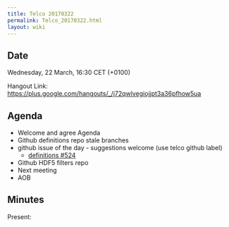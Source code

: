 ```yaml
---
title: Telco 20170322
permalink: Telco_20170322.html
layout: wiki
---
```


Date
----

Wednesday, 22 March, 16:30 CET (+0100)

<!-- end of autogeneration -->

Hangout Link:
<https://plus.google.com/hangouts/_/j72qwlvegiojjpt3a36pfhow5ua>

Agenda
------

-   Welcome and agree Agenda
-   Github definitions repo stale branches
-   github issue of the day - suggestions welcome (use telco github label)
    - [definitions #524](https://github.com/nexusformat/definitions/issues/524)
-   Github HDF5 filters repo
-   Next meeting
-   AOB

Minutes
-------

Present: 

